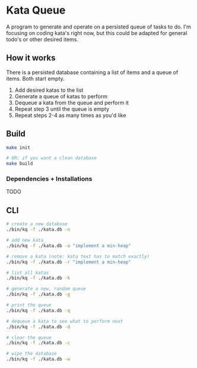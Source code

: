 # Kata Queue

A program to generate and operate on a persisted queue of tasks to do. I'm focusing on coding kata's right now, but this could be adapted for general todo's or other desired items.

## How it works

There is a persisted database containing a list of items and a queue of items. Both start empty. 

1. Add desired katas to the list
2. Generate a queue of katas to perform
3. Dequeue a kata from the queue and perform it
4. Repeat step 3 until the queue is empty
5. Repeat steps 2-4 as many times as you'd like

## Build

```bash
make init

# OR: if you want a clean database
make build
```

### Dependencies + Installations

TODO

## CLI

```bash
# create a new database
./bin/kq -f ./kata.db -n

# add new kata
./bin/kq -f ./kata.db -a "implement a min-heap"

# remove a kata (note: kata text has to match exactly)
./bin/kq -f ./kata.db -r "implement a min-heap"

# list all katas
./bin/kq -f ./kata.db -k 

# generate a new, random queue
./bin/kq -f ./kata.db -g 

# print the queue
./bin/kq -f ./kata.db -q 

# dequeue a kata to see what to perform next
./bin/kq -f ./kata.db -d

# clear the queue 
./bin/kq -f ./kata.db -c

# wipe the database 
./bin/kq -f ./kata.db -w
```
